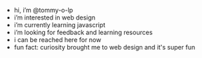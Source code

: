 - hi, i’m @tommy-o-lp
- i’m interested in web design
- i’m currently learning javascript
- i’m looking for feedback and learning resources
- i can be reached here for now
- fun fact: curiosity brought me to web design and it's super fun

<!---
tommy-o-lp/tommy-o-lp is a ✨ special ✨ repository because its `README.md` (this file) appears on your GitHub profile.
You can click the Preview link to take a look at your changes.
--->
